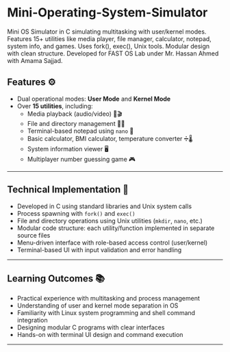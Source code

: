 # Mini-Operating-System-Simulator
Mini OS Simulator in C simulating multitasking with user/kernel modes. Features 15+ utilities like media player, file manager, calculator, notepad, system info, and games. Uses fork(), exec(), Unix tools. Modular design with clean structure. Developed for FAST OS Lab under Mr. Hassan Ahmed with Amama Sajjad.
## Features ⚙️

- Dual operational modes: **User Mode** and **Kernel Mode**
- Over **15 utilities**, including:
  - Media playback (audio/video) 🎵🎬
  - File and directory management 📁📄
  - Terminal-based notepad using `nano` 📝
  - Basic calculator, BMI calculator, temperature converter ➗🌡️
  - System information viewer 🖥️
  - Multiplayer number guessing game 🎮

---

## Technical Implementation 🔧

- Developed in C using standard libraries and Unix system calls
- Process spawning with `fork()` and `exec()`
- File and directory operations using Unix utilities (`mkdir`, `nano`, etc.)
- Modular code structure: each utility/function implemented in separate source files
- Menu-driven interface with role-based access control (user/kernel)
- Terminal-based UI with input validation and error handling

---

## Learning Outcomes 📚

- Practical experience with multitasking and process management
- Understanding of user and kernel mode separation in OS
- Familiarity with Linux system programming and shell command integration
- Designing modular C programs with clear interfaces
- Hands-on with terminal UI design and command execution

---

